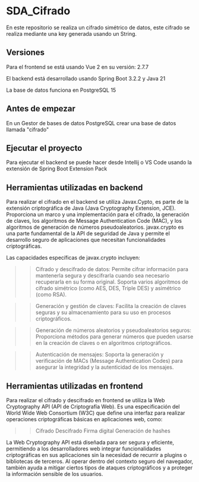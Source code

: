 
# SDA_Cifrado

En este repositorio se realiza un cifrado simétrico de datos, este cifrado se realiza mediante una key generada usando un String.


## Versiones

Para el frontend se está usando Vue 2 en su versión: 2.7.7

El backend está desarrollado usando Spring Boot 3.2.2 y Java 21

La base de datos funciona en PostgreSQL 15

## Antes de empezar

En un Gestor de bases de datos PostgreSQL crear una base de datos llamada "cifrado"


## Ejecutar el proyecto

Para ejecutar el backend se puede hacer desde Intellij o VS Code usando la extensión de Spring Boot Extension Pack

## Herramientas utilizadas en backend

Para realizar el cifrado en el backend se utiliza Javax.Cypto, es parte de la extensión criptográfica de Java (Java Cryptography Extension, JCE). Proporciona un marco y una implementación para el cifrado, la generación de claves, los algoritmos de Message Authentication Code (MAC), y los algoritmos de generación de números pseudoaleatorios. javax.crypto es una parte fundamental de la API de seguridad de Java y permite el desarrollo seguro de aplicaciones que necesitan funcionalidades criptográficas.

Las capacidades específicas de javax.crypto incluyen:

>> Cifrado y descifrado de datos: Permite cifrar información para mantenerla segura y descifrarla cuando sea necesario recuperarla en su forma original. Soporta varios algoritmos de cifrado simétrico (como AES, DES, Triple DES) y asimétrico (como RSA).

>> Generación y gestión de claves: Facilita la creación de claves seguras y su almacenamiento para su uso en procesos criptográficos.

>> Generación de números aleatorios y pseudoaleatorios seguros: Proporciona métodos para generar números que pueden usarse en la creación de claves o en algoritmos criptográficos.

>> Autenticación de mensajes: Soporta la generación y verificación de MACs (Message Authentication Codes) para asegurar la integridad y la autenticidad de los mensajes.

## Herramientas utilizadas en frontend

Para realizar el cifrado y descifrado en frontend se utiliza la Web Cryptography API (API de Criptografía Web). Es una especificación del World Wide Web Consortium (W3C) que define una interfaz para realizar operaciones criptográficas básicas en aplicaciones web, como:

>> Cifrado
>> Descifrado
>> Firma digital
>> Generación de hashes

La Web Cryptography API está diseñada para ser segura y eficiente, permitiendo a los desarrolladores web integrar funcionalidades criptográficas en sus aplicaciones sin la necesidad de recurrir a plugins o bibliotecas de terceros. Al operar dentro del contexto seguro del navegador, también ayuda a mitigar ciertos tipos de ataques criptográficos y a proteger la información sensible de los usuarios.